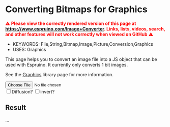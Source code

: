 <!--- Copyright (c) 2013 Gordon Williams, Pur3 Ltd. See the file LICENSE for copying permission. -->
Converting Bitmaps for Graphics
==========================================

<span style="color:red">:warning: **Please view the correctly rendered version of this page at https://www.espruino.com/Image+Converter. Links, lists, videos, search, and other features will not work correctly when viewed on GitHub** :warning:</span>

* KEYWORDS: File,String,Bitmap,Image,Picture,Conversion,Graphics
* USES: Graphics

This page helps you to convert an image file into a JS object that can
be used with Espruino. It currently only converts 1 bit images.

See the [Graphics](/Graphics) library page for more information.

<input type="file" id="fileLoader"/><br/>
<input type="checkbox" id="diffusion" onchange="imageLoaded()"/>Diffusion?</input>
<input type="checkbox" id="invert" onchange="imageLoaded()"/>invert?</input>

<canvas id="canvas" style="display:none;"></canvas>

<h2>Result</h2>
<p><p id="ressize">...</p></p>
<textarea id="resdata" style="display:none;"></textarea>

<script>
  var img;
  function imageLoaded() {
    if (img === undefined) return;
    var diffusion = document.getElementById("diffusion").checked;
    var invert = document.getElementById("invert").checked;
    var canvas = document.getElementById("canvas")
    canvas.width = img.width*2;
    canvas.height = img.height;
    canvas.style = "display:block;border:1px solid black;margin:8px;"
    var ctx = canvas.getContext("2d");
    ctx.drawImage(img,0,0);
    var imageData = ctx.getImageData(0, 0, img.width, img.height);
    var data = imageData.data;
    var bitData = new Uint8Array((img.width*img.height+7)>>3);
    var n = 0;
    for (var y=0; y<img.height; y++) {
      //var s = "";
      for (var x=0; x<img.width; x++) {
        var c = (data[n*4]+data[n*4+1]+data[n*4+2])/ 3;
        var thresh = 128;
        if (diffusion) thresh=Math.random()*254+1;
        if (invert) c=255-c;
        if (c>thresh) {
          bitData[n>>3] |= 128>>(n&7);
          data[n*4]=255;
          data[n*4+1]=255;
          data[n*4+2]=255;
          //s+="1";
        } else {
          data[n*4]=0;
          data[n*4+1]=0;
          data[n*4+2]=0;
          //s+="0";
        }
        data[n*4+3]=255;
        n++;
      }
      //console.log(s);
    }
    var str = "";
    for (n=0; n<bitData.length; n++)
      str += String.fromCharCode(bitData[n]);
    var imgstr = "var img = {\n";
    imgstr += "  width : "+img.width+", height : "+img.height+", bpp : 1,\n";
    imgstr += "  transparent : 0,\n";
    imgstr += '  buffer : E.toArrayBuffer(atob("'+btoa(str)+'"))\n';
    imgstr += "};\n";
    ctx.putImageData(imageData,img.width,0);
    document.getElementById("ressize").innerHTML = str.length+" Characters";
    document.getElementById("resdata").innerHTML = imgstr;
    document.getElementById("resdata").style = "width:650px;height:300px;";
  }
  $("#fileLoader").change(function(event) {
      if (event.target.files.length != 1) return;
      var reader = new FileReader();
      reader.onload = function(event) {
        img = new Image();
        img.onload = imageLoaded;
        img.src = event.target.result;
      };
      reader.readAsDataURL(event.target.files[0]);
    });
</script>
